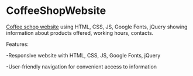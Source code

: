 # CoffeeShopWebsite

[Coffee schop website](https://renetayordanova.github.io/CoffeeShopWebsite/)
 using HTML, CSS, JS, Google Fonts, jQuery showing information about products offered, working hours, contacts.  

 Features:

 -Responsive website with HTML, CSS, JS, Google Fonts, jQuery
 
 -User-friendly navigation for convenient access to  information
